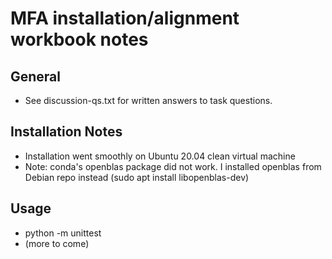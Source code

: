 # MFA installation/alignment workbook notes

## General
- See discussion-qs.txt for written answers to task questions. 

## Installation Notes
- Installation went smoothly on Ubuntu 20.04 clean virtual machine
- Note: conda's openblas package did not work. I installed openblas from Debian repo instead (sudo apt install libopenblas-dev) 

## Usage
- python -m unittest
- (more to come)
